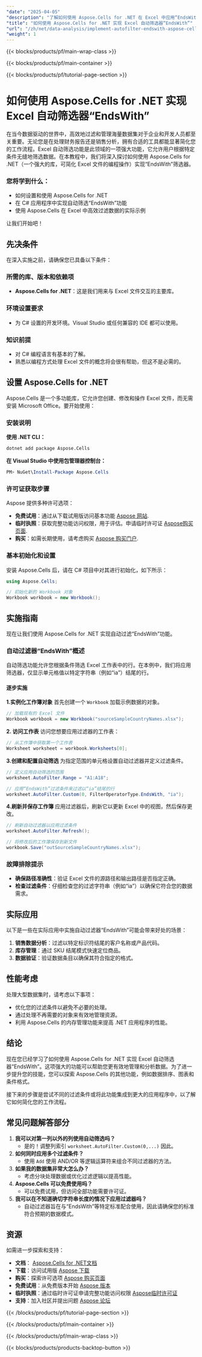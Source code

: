 ```yaml
---
"date": "2025-04-05"
"description": "了解如何使用 Aspose.Cells for .NET 在 Excel 中应用“EndsWith”筛选器，简化您的数据分析工作流程。非常适合开发人员和企业。"
"title": "如何使用 Aspose.Cells for .NET 实现 Excel 自动筛选器“EndsWith”"
"url": "/zh/net/data-analysis/implement-autofilter-endswith-aspose-cells-dotnet/"
"weight": 1
---
```


{{< blocks/products/pf/main-wrap-class >}}

{{< blocks/products/pf/main-container >}}

{{< blocks/products/pf/tutorial-page-section >}}


# 如何使用 Aspose.Cells for .NET 实现 Excel 自动筛选器“EndsWith”

在当今数据驱动的世界中，高效地过滤和管理海量数据集对于企业和开发人员都至关重要。无论您是在处理财务报告还是销售分析，拥有合适的工具都能显著简化您的工作流程。Excel 自动筛选功能是此领域的一项强大功能，它允许用户根据特定条件无缝地筛选数据。在本教程中，我们将深入探讨如何使用 Aspose.Cells for .NET（一个强大的库，可简化 Excel 文件的编程操作）实现“EndsWith”筛选器。

### 您将学到什么：
- 如何设置和使用 Aspose.Cells for .NET
- 在 C# 应用程序中实现自动筛选“EndsWith”功能
- 使用 Aspose.Cells 在 Excel 中高效过滤数据的实际示例

让我们开始吧！

## 先决条件

在深入实施之前，请确保您已具备以下条件：

### 所需的库、版本和依赖项
- **Aspose.Cells for .NET**：这是我们用来与 Excel 文件交互的主要库。
  
### 环境设置要求
- 为 C# 设置的开发环境。Visual Studio 或任何兼容的 IDE 都可以使用。

### 知识前提
- 对 C# 编程语言有基本的了解。
- 熟悉以编程方式处理 Excel 文件的概念将会很有帮助，但这不是必需的。

## 设置 Aspose.Cells for .NET

Aspose.Cells 是一个多功能库，它允许您创建、修改和操作 Excel 文件，而无需安装 Microsoft Office。要开始使用：

### 安装说明

**使用 .NET CLI：**
```bash
dotnet add package Aspose.Cells
```

**在 Visual Studio 中使用包管理器控制台：**
```powershell
PM> NuGet\Install-Package Aspose.Cells
```

### 许可证获取步骤
Aspose 提供多种许可选项：
- **免费试用**：通过从下载试用版访问基本功能 [Aspose 网站](https://releases。aspose.com/cells/net/).
- **临时执照**：获取完整功能访问权限，用于评估。申请临时许可证 [Aspose购买页面](https://purchase。aspose.com/temporary-license/).
- **购买**：如需长期使用，请考虑购买 [Aspose 购买门户](https://purchase。aspose.com/buy).

### 基本初始化和设置
安装 Aspose.Cells 后，请在 C# 项目中对其进行初始化，如下所示：

```csharp
using Aspose.Cells;

// 初始化新的 Workbook 对象
Workbook workbook = new Workbook();
```

## 实施指南
现在让我们使用 Aspose.Cells for .NET 实现自动过滤“EndsWith”功能。

### 自动过滤器“EndsWith”概述
自动筛选功能允许您根据条件筛选 Excel 工作表中的行。在本例中，我们将应用筛选器，仅显示单元格值以特定字符串（例如“ia”）结尾的行。

#### 逐步实施
**1.实例化工作簿对象**
首先创建一个 `Workbook` 加载示例数据的对象。

```csharp
// 加载现有的 Excel 文件
Workbook workbook = new Workbook("sourceSampleCountryNames.xlsx");
```

**2. 访问工作表**
访问您想要应用过滤器的工作表：

```csharp
// 从工作簿中获取第一个工作表
Worksheet worksheet = workbook.Worksheets[0];
```

**3.创建和配置自动筛选**
为指定范围的单元格设置自动过滤器并定义过滤条件。

```csharp
// 定义应用自动筛选的范围
worksheet.AutoFilter.Range = "A1:A18";

// 应用“EndsWith”过滤条件来过滤以“ia”结尾的行
worksheet.AutoFilter.Custom(0, FilterOperatorType.EndsWith, "ia");
```

**4.刷新并保存工作簿**
应用过滤器后，刷新它以更新 Excel 中的视图，然后保存更改。

```csharp
// 刷新自动过滤器以应用过滤条件
worksheet.AutoFilter.Refresh();

// 将修改后的工作簿保存到新文件
workbook.Save("outSourceSampleCountryNames.xlsx");
```

### 故障排除提示
- **确保路径准确性**：验证 Excel 文件的源路径和输出路径是否指定正确。
- **检查过滤条件**：仔细检查您的过滤字符串（例如“ia”）以确保它符合您的数据需求。

## 实际应用
以下是一些在实际应用中实施自动过滤器“EndsWith”可能会带来好处的场景：
1. **销售数据分析**：过滤以特定标识符结尾的客户名称或产品代码。
2. **库存管理**：通过 SKU 结尾模式快速定位商品。
3. **数据验证**：验证数据条目以确保其符合指定的格式。

## 性能考虑
处理大型数据集时，请考虑以下事项：
- 优化您的过滤条件以避免不必要的处理。
- 通过处理不再需要的对象来有效地管理资源。
- 利用 Aspose.Cells 的内存管理功能来提高 .NET 应用程序的性能。

## 结论
现在您已经学习了如何使用 Aspose.Cells for .NET 实现 Excel 自动筛选器“EndsWith”。这项强大的功能可以帮助您更有效地管理和分析数据。为了进一步提升您的技能，您可以探索 Aspose.Cells 的其他功能，例如数据排序、图表和条件格式。

接下来的步骤是尝试不同的过滤条件或将此功能集成到更大的应用程序中，以了解它如何简化您的工作流程。

## 常见问题解答部分
1. **我可以对第一列以外的列使用自动筛选吗？**
   - 是的！调整列索引 `worksheet.AutoFilter.Custom(0,...)` 因此。
2. **如何同时应用多个过滤条件？**
   - 使用 `Add` 使用 AND/OR 等逻辑运算符来组合不同过滤器的方法。
3. **如果我的数据集非常大怎么办？**
   - 考虑分块处理数据或优化过滤逻辑以提高性能。
4. **Aspose.Cells 可以免费使用吗？**
   - 可以免费试用，但访问全部功能需要许可证。
5. **我可以在不知道确切字符串长度的情况下应用过滤器吗？**
   - 自动过滤器旨在与“EndsWith”等特定标准配合使用，因此请确保您的标准符合预期的数据模式。

## 资源
如需进一步探索和支持：
- **文档**： [Aspose.Cells for .NET文档](https://reference.aspose.com/cells/net/)
- **下载**：访问试用版 [Aspose 下载](https://releases.aspose.com/cells/net/)
- **购买**：探索许可选项 [Aspose 购买页面](https://purchase.aspose.com/buy)
- **免费试用**：从免费版本开始 [Aspose 版本](https://releases.aspose.com/cells/net/)
- **临时执照**：通过临时许可证申请完整功能访问权限 [Aspose临时许可证](https://purchase.aspose.com/temporary-license/)
- **支持**：加入社区并提出问题 [Aspose 论坛](https://forum.aspose.com/c/cells/9)

{{< /blocks/products/pf/tutorial-page-section >}}

{{< /blocks/products/pf/main-container >}}

{{< /blocks/products/pf/main-wrap-class >}}

{{< blocks/products/products-backtop-button >}}